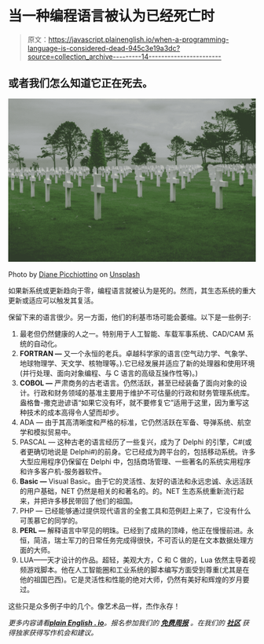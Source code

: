 # 当一种编程语言被认为已经死亡时

> 原文：<https://javascript.plainenglish.io/when-a-programming-language-is-considered-dead-945c3e19a3dc?source=collection_archive---------14----------------------->

## 或者我们怎么知道它正在死去。

![](img/726d5f51b9e90e7b5e0b5cc6aa7d7e2a.png)

Photo by [Diane Picchiottino](https://unsplash.com/@diane_soko?utm_source=medium&utm_medium=referral) on [Unsplash](https://unsplash.com?utm_source=medium&utm_medium=referral)

如果新系统或更新趋向于零，编程语言就被认为是死的。然而，其生态系统的重大更新或适应可以触发其复活。

保留下来的语言很少。另一方面，他们的利基市场可能会萎缩。以下是一些例子:

1.  最老但仍然健康的人之一。特别用于人工智能、车载军事系统、CAD/CAM 系统的自动化。
2.  **FORTRAN —** 又一个永恒的老兵。卓越科学家的语言(空气动力学、气象学、地球物理学、天文学、核物理等。).它已经发展并适应了新的处理器和使用环境(并行处理、面向对象编程、与 C 语言的高级互操作性等)。)
3.  **COBOL —** 严肃商务的古老语言。仍然活跃，甚至已经装备了面向对象的设计。行政和财务领域的基准主要用于维护不可估量的行政和财务管理系统库。盎格鲁-撒克逊谚语“如果它没有坏，就不要修复它”适用于这里，因为重写这种技术的成本高得令人望而却步。
4.  ADA — 由于其高清晰度和严格的标准，它仍然活跃在军备、导弹系统、航空学和模拟贸易中。
5.  PASCAL — 这种古老的语言经历了一些复兴，成为了 Delphi 的引擎，C#(或者更确切地说是 Delphi#)的前身。它已经成为跨平台的，包括移动系统。许多大型应用程序仍保留在 Delphi 中，包括商场管理、一些著名的系统实用程序和许多客户机-服务器软件。
6.  **Basic —** Visual Basic。由于它的灵活性、友好的语法和永远忠诚、永远活跃的用户基础，NET 仍然是相关的和著名的。的。NET 生态系统重新流行起来，并把许多移民带回了他们的祖国。
7.  PHP — 已经能够通过提供现代语言的全套工具和范例赶上来了，它没有什么可羡慕它的同学的。
8.  **PERL —** 解释语言中罕见的明珠。已经到了成熟的顶峰，他正在慢慢前进。永恒，简洁，瑞士军刀的日常任务完成得很快，不可否认的是在文本数据处理方面的大师。
9.  LUA——天才设计的作品。超轻，美观大方，C 和 C 做的，Lua 依然主导着视频游戏脚本。他在人工智能圈和工业系统的脚本编写方面受到尊重(尤其是在他的祖国巴西)。它是灵活性和性能的绝对大师，仍然有美好和辉煌的岁月要过。

这些只是众多例子中的几个。像艺术品一样，杰作永存！

*更多内容请看*[***plain English . io***](http://plainenglish.io/)*。报名参加我们的* [***免费周报***](http://newsletter.plainenglish.io/) *。在我们的* [***社区***](https://discord.gg/GtDtUAvyhW) *获得独家获得写作机会和建议。*